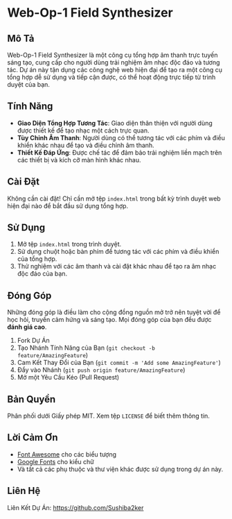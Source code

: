 # Web-Op-1 Field Synthesizer

## Mô Tả
Web-Op-1 Field Synthesizer là một công cụ tổng hợp âm thanh trực tuyến sáng tạo, cung cấp cho người dùng trải nghiệm âm nhạc độc đáo và tương tác. Dự án này tận dụng các công nghệ web hiện đại để tạo ra một công cụ tổng hợp dễ sử dụng và tiếp cận được, có thể hoạt động trực tiếp từ trình duyệt của bạn.

## Tính Năng
- **Giao Diện Tổng Hợp Tương Tác**: Giao diện thân thiện với người dùng được thiết kế để tạo nhạc một cách trực quan.
- **Tùy Chỉnh Âm Thanh**: Người dùng có thể tương tác với các phím và điều khiển khác nhau để tạo và điều chỉnh âm thanh.
- **Thiết Kế Đáp Ứng**: Được chế tác để đảm bảo trải nghiệm liền mạch trên các thiết bị và kích cỡ màn hình khác nhau.

## Cài Đặt
Không cần cài đặt! Chỉ cần mở tệp `index.html` trong bất kỳ trình duyệt web hiện đại nào để bắt đầu sử dụng tổng hợp.

## Sử Dụng
1. Mở tệp `index.html` trong trình duyệt.
2. Sử dụng chuột hoặc bàn phím để tương tác với các phím và điều khiển của tổng hợp.
3. Thử nghiệm với các âm thanh và cài đặt khác nhau để tạo ra âm nhạc độc đáo của bạn.

## Đóng Góp
Những đóng góp là điều làm cho cộng đồng nguồn mở trở nên tuyệt vời để học hỏi, truyền cảm hứng và sáng tạo. Mọi đóng góp của bạn đều được **đánh giá cao**.
1. Fork Dự Án
2. Tạo Nhánh Tính Năng của Bạn (`git checkout -b feature/AmazingFeature`)
3. Cam Kết Thay Đổi của Bạn (`git commit -m 'Add some AmazingFeature'`)
4. Đẩy vào Nhánh (`git push origin feature/AmazingFeature`)
5. Mở một Yêu Cầu Kéo (Pull Request)

## Bản Quyền
Phân phối dưới Giấy phép MIT. Xem tệp `LICENSE` để biết thêm thông tin.

## Lời Cảm Ơn
- [Font Awesome](https://fontawesome.com) cho các biểu tượng
- [Google Fonts](https://fonts.google.com) cho kiểu chữ
- Và tất cả các phụ thuộc và thư viện khác được sử dụng trong dự án này.

## Liên Hệ
Liên Kết Dự Án: https://github.com/Sushiba2ker
